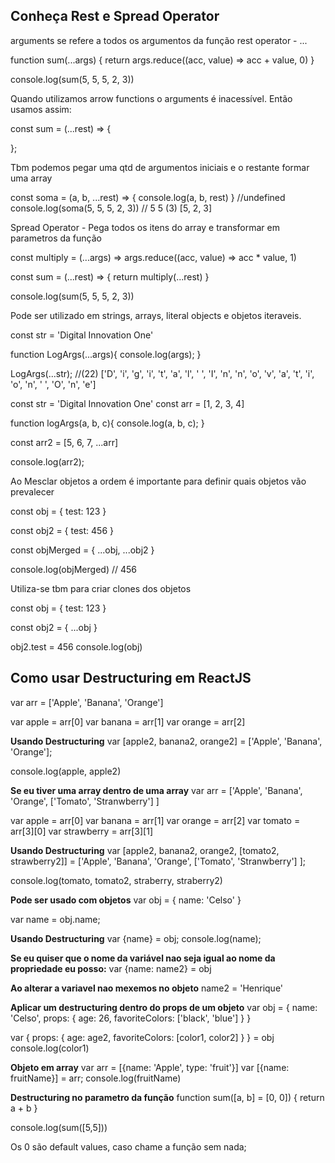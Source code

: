 ## Conheça Rest e Spread Operator

arguments se refere a todos os argumentos da função
rest operator - ...

function sum(...args) {
    return args.reduce((acc, value) => acc + value, 0)
}

console.log(sum(5, 5, 5, 2, 3))

Quando utilizamos arrow functions o arguments é inacessível. Então usamos assim:

const sum = (...rest) => {
    
};

Tbm podemos pegar uma qtd de argumentos iniciais e o restante formar uma array 

const soma = (a, b, ...rest) => {
    console.log(a, b, rest)
}
//undefined
console.log(soma(5, 5, 5, 2, 3))
// 5 5 (3) [5, 2, 3]

Spread Operator -
Pega todos os itens do array e transformar em parametros da função

const multiply = (...args) => args.reduce((acc, value) => acc * value, 1)

const sum = (...rest) => {
    return multiply(...rest)
}

console.log(sum(5, 5, 5, 2, 3))

Pode ser utilizado em strings, arrays, literal objects e objetos iteraveis.

const str = 'Digital Innovation One'

function LogArgs(...args){
    console.log(args);
}

LogArgs(...str);
//(22) ['D', 'i', 'g', 'i', 't', 'a', 'l', ' ', 'I', 'n', 'n', 'o', 'v', 'a', 't', 'i', 'o', 'n', ' ', 'O', 'n', 'e']

const str = 'Digital Innovation One'
const arr = [1, 2, 3, 4]

function logArgs(a, b, c){
    console.log(a, b, c);
}

const arr2 = [5, 6, 7, ...arr]

console.log(arr2);

Ao Mesclar objetos a ordem é importante para definir quais objetos vão prevalecer

const obj = {
    test: 123
}

const obj2 = {
    test: 456
}

const objMerged = {
    ...obj,
    ...obj2
}

console.log(objMerged)
// 456

Utiliza-se tbm para criar clones dos objetos

const obj = {
    test: 123
}

const obj2 = { ...obj }

obj2.test = 456
console.log(obj)

## Como usar Destructuring em ReactJS
var arr = ['Apple', 'Banana', 'Orange']

var apple = arr[0]
var banana = arr[1]
var orange = arr[2]

**Usando Destructuring**
var [apple2, banana2, orange2] = ['Apple', 'Banana', 'Orange'];

console.log(apple, apple2)

**Se eu tiver uma array dentro de uma array**
var arr = ['Apple', 'Banana', 'Orange', ['Tomato', 'Stranwberry'] ]

var apple = arr[0]
var banana = arr[1]
var orange = arr[2]
var tomato = arr[3][0]
var strawberry = arr[3][1]

**Usando Destructuring**
var [apple2, banana2, orange2, [tomato2, strawberry2]] = ['Apple', 'Banana', 'Orange', ['Tomato', 'Stranwberry'] ];

console.log(tomato, tomato2, straberry, straberry2)

**Pode ser usado com objetos**
var obj = {
    name: 'Celso'
}

var name = obj.name;

**Usando Destructuring**
var {name} = obj;
console.log(name);

**Se eu quiser que o nome da variável nao seja igual ao nome da propriedade eu posso:**
var {name: name2} = obj

**Ao alterar a variavel nao mexemos no objeto**
name2 = 'Henrique'

**Aplicar um destructuring dentro do props de um objeto**
var obj = {
    name: 'Celso',
    props: {
        age: 26,
        favoriteColors: ['black', 'blue']
    }
}

var { props: { age: age2, favoriteColors: [color1, color2] } } = obj
console.log(color1)

**Objeto em array**
var arr = [{name: 'Apple', type: 'fruit'}]
var [{name: fruitName}] = arr;
console.log(fruitName)

**Destructuring no parametro da função**
function sum([a, b] = [0, 0]) {
    return a + b
}

console.log(sum([5,5]))

Os 0 são default values, caso chame a função sem nada;

